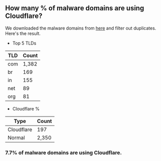 ## How many % of malware domains are using Cloudflare?


We downloaded the malware domains from [here](https://urlhaus.abuse.ch) and filter out duplicates.
Here's the result.


[//]: # (start replacement)


- Top 5 TLDs

| TLD | Count |
| --- | --- |
| com | 1,382 |
| br | 169 |
| in | 155 |
| net | 89 |
| org | 81 |


- Cloudflare %

| Type | Count |
| --- | --- |
| Cloudflare | 197 |
| Normal | 2,350 |


### 7.7% of malware domains are using Cloudflare.